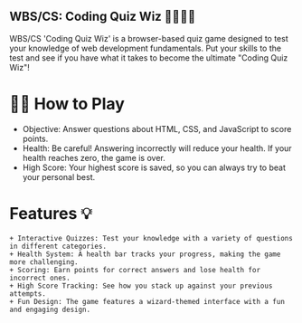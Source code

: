 ## WBS/CS: Coding Quiz Wiz 🧙‍♀️🧙🏾

WBS/CS 'Coding Quiz Wiz' is a browser-based quiz game designed to test your knowledge of web development fundamentals. Put your skills to the test and see if you have what it takes to become the ultimate "Coding Quiz Wiz"!

# 🏁🎯 How to Play 

  + Objective: Answer questions about HTML, CSS, and JavaScript to score points.
  + Health: Be careful! Answering incorrectly will reduce your health. If your health reaches zero, the game is over.
  + High Score: Your highest score is saved, so you can always try to beat your personal best.

# Features 💡
    + Interactive Quizzes: Test your knowledge with a variety of questions in different categories.
    + Health System: A health bar tracks your progress, making the game more challenging.
    + Scoring: Earn points for correct answers and lose health for incorrect ones.
    + High Score Tracking: See how you stack up against your previous attempts.
    + Fun Design: The game features a wizard-themed interface with a fun and engaging design.
